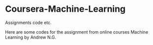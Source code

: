 # Coursera-Machine-Learning
Assignments code etc.

Here are some codes for the assignment from online courses Machine Learning by Andrew N.G.
